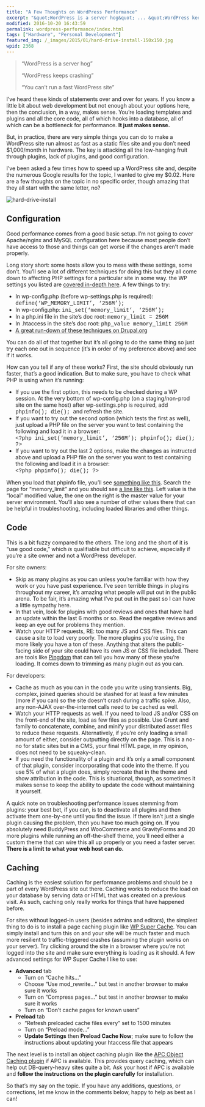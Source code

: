 ```yaml
---
title: "A Few Thoughts on WordPress Performance"
excerpt: "&quot;WordPress is a server hog&quot; ... &quot;WordPress keeps crashing&quot; ... &quot;You can't run a fast WordPress site&quot; ... I've heard these kinds of statements over and over for years."
modified: 2016-10-20 16:43:59
permalink: wordpress-performance/index.html
tags: ["Hardware", "Personal Development"]
featured_img: /_images/2015/01/hard-drive-install-150x150.jpg
wpid: 2368
---
```



> “WordPress is a server hog”
> 
> “WordPress keeps crashing”
> 
> “You can’t run a fast WordPress site”

I’ve heard these kinds of statements over and over for years. If you know a little bit about web development but not enough about your options here, then the conclusion, in a way, makes sense. You’re loading templates and plugins and all the core code, all of which hooks into a database, all of which can be a bottleneck for performance. **It just makes sense.**

But, in practice, there are very simple things you can do to make a WordPress site run almost as fast as a static files site and you don’t need $1,000/month in hardware. The key is attacking all the low-hanging fruit through plugins, lack of plugins, and good configuration.

I’ve been asked a few times how to speed up a WordPress site and, despite the numerous Google results for the topic, I wanted to give my $0.02. Here are a few thoughts on the topic in no specific order, though amazing that they all start with the same letter, no?

![hard-drive-install](/_images/2015/01/hard-drive-install.jpg)

Configuration
-------------

Good performance comes from a good basic setup. I’m not going to cover Apache/nginx and MySQL configuration here because most people don’t have access to those and things can get worse if the changes aren’t made properly.

Long story short: some hosts allow you to mess with these settings, some don’t. You’ll see a lot of different techniques for doing this but they all come down to affecting PHP settings for a particular site in some way. the WP settings you listed are [covered in-depth here](http://codex.wordpress.org/Editing_wp-config.php#Increasing_memory_allocated_to_PHP). A few things to try:

- In wp-config.php (before wp-settings.php is required): <span style="font-family: 'courier new', monospace;">define(‘WP\_MEMORY\_LIMIT’, ‘256M’);  
  </span>
- In wp-config.php: <span style="font-family: 'courier new', monospace;">ini\_set(‘memory\_limit’, ‘256M’);</span>
- In a php.ini file in the site’s doc root: <span style="font-family: 'courier new', monospace;">memory\_limit = 256M</span>
- In .htaccess in the site’s doc root: <span style="font-family: 'courier new', monospace;">php\_value memory\_limit 256M</span>
- [A great run-down of these techniques on Drupal.org](https://www.drupal.org/node/207036)

You can do all of that together but it’s all going to do the same thing so just try each one out in sequence (it’s in order of my preference above) and see if it works.

How can you tell if any of these works? First, the site should obviously run faster, that’s a good indication. But to make sure, you have to check what PHP is using when it’s running:

- If you use the first option, this needs to be checked during a WP session. At the very bottom of wp-config.php (on a staging/non-prod site on the same host) after wp-settings.php is required, add <span style="font-family: 'courier new', monospace;">phpinfo(); die(); </span>and refresh the site.
- If you want to try out the second option (which tests the first as well), just upload a PHP file on the server you want to test containing the following and load it in a browser:  
  <span style="font-family: 'courier new', monospace;">&lt;?php ini\_set(‘memory\_limit’, ‘256M’); phpinfo(); die(); ?&gt;</span>
- If you want to try out the last 2 options, make the changes as instructed above and upload a PHP file on the server you want to test containing the following and load it in a browser:  
  <span style="font-family: 'courier new', monospace;">&lt;?php phpinfo(); die(); ?&gt;</span>

When you load that phpinfo file, you’ll see [something like this](https://www.dropbox.com/s/rr48g0a7gyqt23b/Screenshot%202014-10-15%2012.58.49.png?dl=0). Search the page for “memory\_limit” and you should see [a line like this](https://www.dropbox.com/s/ajze75e2nj6fgl8/Screenshot%202014-10-15%2012.59.11.png?dl=0). Left value is the “local” modified value, the one on the right is the master value for your server environment. You’ll also see a number of other values there that can be helpful in troubleshooting, including loaded libraries and other things.

Code
----

This is a bit fuzzy compared to the others. The long and the short of it is “use good code,” which *is* qualifiable but difficult to achieve, especially if you’re a site owner and not a WordPress developer.

For site owners:

- Skip as many plugins as you can unless you’re familiar with how they work or you have past experience. I’ve seen terrible things in plugins throughout my career, it’s amazing what people will put out in the public arena. To be fair, it’s amazing what I’ve put out in the past so I can have a little sympathy here.
- In that vein, look for plugins with good reviews and ones that have had an update within the last 6 months or so. Read the negative reviews and keep an eye out for problems they mention.
- Watch your HTTP requests, RE: too many JS and CSS files. This can cause a site to load very poorly. The more plugins you’re using, the more likely you have a ton of these. Anything that alters the public-facing side of your site could have its own JS or CSS file included. There are tools like [Pingdom](http://tools.pingdom.com/) that can tell you how many of these you’re loading. It comes down to trimming as many plugin out as you can.

For developers:

- Cache as much as you can in the code you write using transients. Big, complex, joined queries should be stashed for at least a few minutes (more if you can) so the site doesn’t crash during a traffic spike. Also, any non-AJAX over-the-internet calls need to be cached as well.
- Watch your HTTP requests as well. If you need to load JS and/or CSS on the front-end of the site, load as few files as possible. Use Grunt and family to concatenate, combine, and minify your distributed asset files to reduce these requests. Alternatively, if you’re only loading a small amount of either, consider outputting directly on the page. This is a no-no for static sites but in a CMS, your final HTML page, in my opinion, does not need to be squeaky-clean.
- If you need the functionality of a plugin and it’s only a small component of that plugin, consider incorporating that code into the theme. If you use 5% of what a plugin does, simply recreate that in the theme and show attribution in the code. This is situational, though, as sometimes it makes sense to keep the ability to update the code without maintaining it yourself.

A quick note on troubleshooting performance issues stemming from plugins: your best bet, if you can, is to deactivate all plugins and then activate them one-by-one until you find the issue. If there isn’t just a single plugin causing the problem, then you have too much going on. If you absolutely need BuddyPress and WooCommerce and GravityForms and 20 more plugins while running an off-the-shelf theme, you’ll need either a custom theme that can wire this all up properly or you need a faster server. **There is a limit to what your web host can do.**

Caching
-------

Caching is the easiest solution for performance problems and should be a part of every WordPress site out there. Caching works to reduce the load on your database by serving data or HTML that was created on a previous visit. As such, caching only really works for things that have happened before.

For sites without logged-in users (besides admins and editors), the simplest thing to do is to install a page caching plugin like [WP Super Cache](https://wordpress.org/plugins/wp-super-cache/). You can simply install and turn this on and your site will be much faster and much more resilient to traffic-triggered crashes (assuming the plugin works on your server). Try clicking around the site in a browser where you’re not logged into the site and make sure everything is loading as it should. A few advanced settings for WP Super Cache I like to use:

- **Advanced** tab 
  - Turn on “Cache hits…”
  - Choose “Use mod\_rewrite…” but test in another browser to make sure it works
  - Turn on “Compress pages…” but test in another browser to make sure it works
  - Turn on “Don’t cache pages for known users”
- **Preload** tab 
  - “Refresh preloaded cache files every” set to 1500 minutes
  - Turn on “Preload mode…”
  - **Update Settings** then **Preload Cache Now**; make sure to follow the instructions about updating your htaccess file that appears

The next level is to install an object caching plugin like the [APC Object Caching plugin](https://wordpress.org/plugins/apc/) if APC is available. This provides query caching, which can help out DB-query-heavy sites quite a bit. Ask your host if APC is available and **follow the instructions on the plugin carefully** for installation.

So that’s my say on the topic. If you have any additions, questions, or corrections, let me know in the comments below, happy to help as best as I can!
